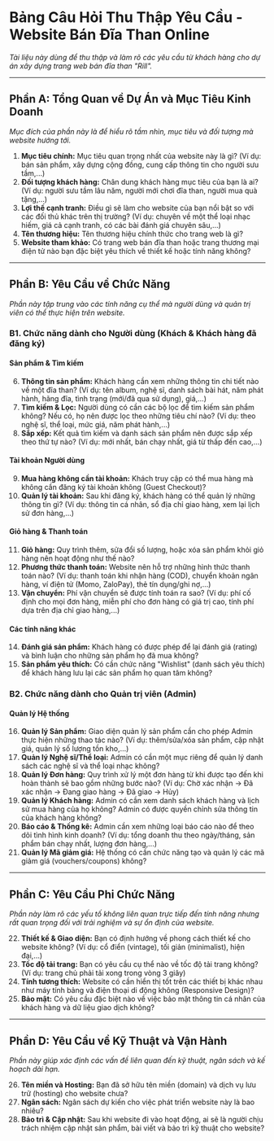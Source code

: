 # Bảng Câu Hỏi Thu Thập Yêu Cầu - Website Bán Đĩa Than Online

*Tài liệu này dùng để thu thập và làm rõ các yêu cầu từ khách hàng cho dự án xây dựng trang web bán đĩa than "Rill".*

---

## Phần A: Tổng Quan về Dự Án và Mục Tiêu Kinh Doanh

*Mục đích của phần này là để hiểu rõ tầm nhìn, mục tiêu và đối tượng mà website hướng tới.*

1.  **Mục tiêu chính:** Mục tiêu quan trọng nhất của website này là gì? (Ví dụ: bán sản phẩm, xây dựng cộng đồng, cung cấp thông tin cho người sưu tầm,...)
2.  **Đối tượng khách hàng:** Chân dung khách hàng mục tiêu của bạn là ai? (Ví dụ: người sưu tầm lâu năm, người mới chơi đĩa than, người mua quà tặng,...)
3.  **Lợi thế cạnh tranh:** Điều gì sẽ làm cho website của bạn nổi bật so với các đối thủ khác trên thị trường? (Ví dụ: chuyên về một thể loại nhạc hiếm, giá cả cạnh tranh, có các bài đánh giá chuyên sâu,...)
4.  **Tên thương hiệu:** Tên thương hiệu chính thức cho trang web là gì?
5.  **Website tham khảo:** Có trang web bán đĩa than hoặc trang thương mại điện tử nào bạn đặc biệt yêu thích về thiết kế hoặc tính năng không?

---

## Phần B: Yêu Cầu về Chức Năng

*Phần này tập trung vào các tính năng cụ thể mà người dùng và quản trị viên có thể thực hiện trên website.*

### B1. Chức năng dành cho Người dùng (Khách & Khách hàng đã đăng ký)

#### Sản phẩm & Tìm kiếm
6.  **Thông tin sản phẩm:** Khách hàng cần xem những thông tin chi tiết nào về một đĩa than? (Ví dụ: tên album, nghệ sĩ, danh sách bài hát, năm phát hành, hãng đĩa, tình trạng (mới/đã qua sử dụng), giá,...)
7.  **Tìm kiếm & Lọc:** Người dùng có cần các bộ lọc để tìm kiếm sản phẩm không? Nếu có, họ nên được lọc theo những tiêu chí nào? (Ví dụ: theo nghệ sĩ, thể loại, mức giá, năm phát hành,...)
8.  **Sắp xếp:** Kết quả tìm kiếm và danh sách sản phẩm nên được sắp xếp theo thứ tự nào? (Ví dụ: mới nhất, bán chạy nhất, giá từ thấp đến cao,...)

#### Tài khoản Người dùng
9.  **Mua hàng không cần tài khoản:** Khách truy cập có thể mua hàng mà không cần đăng ký tài khoản không (Guest Checkout)?
10. **Quản lý tài khoản:** Sau khi đăng ký, khách hàng có thể quản lý những thông tin gì? (Ví dụ: thông tin cá nhân, sổ địa chỉ giao hàng, xem lại lịch sử đơn hàng,...)

#### Giỏ hàng & Thanh toán
11. **Giỏ hàng:** Quy trình thêm, sửa đổi số lượng, hoặc xóa sản phẩm khỏi giỏ hàng nên hoạt động như thế nào?
12. **Phương thức thanh toán:** Website nên hỗ trợ những hình thức thanh toán nào? (Ví dụ: thanh toán khi nhận hàng (COD), chuyển khoản ngân hàng, ví điện tử (Momo, ZaloPay), thẻ tín dụng/ghi nợ,...)
13. **Vận chuyển:** Phí vận chuyển sẽ được tính toán ra sao? (Ví dụ: phí cố định cho mọi đơn hàng, miễn phí cho đơn hàng có giá trị cao, tính phí dựa trên địa chỉ giao hàng,...)

#### Các tính năng khác
14. **Đánh giá sản phẩm:** Khách hàng có được phép để lại đánh giá (rating) và bình luận cho những sản phẩm họ đã mua không?
15. **Sản phẩm yêu thích:** Có cần chức năng "Wishlist" (danh sách yêu thích) để khách hàng lưu lại các sản phẩm họ quan tâm không?

### B2. Chức năng dành cho Quản trị viên (Admin)

#### Quản lý Hệ thống
16. **Quản lý Sản phẩm:** Giao diện quản lý sản phẩm cần cho phép Admin thực hiện những thao tác nào? (Ví dụ: thêm/sửa/xóa sản phẩm, cập nhật giá, quản lý số lượng tồn kho,...)
17. **Quản lý Nghệ sĩ/Thể loại:** Admin có cần một mục riêng để quản lý danh sách các nghệ sĩ và thể loại nhạc không?
18. **Quản lý Đơn hàng:** Quy trình xử lý một đơn hàng từ khi được tạo đến khi hoàn thành sẽ bao gồm những bước nào? (Ví dụ: Chờ xác nhận → Đã xác nhận → Đang giao hàng → Đã giao → Hủy)
19. **Quản lý Khách hàng:** Admin có cần xem danh sách khách hàng và lịch sử mua hàng của họ không? Admin có được quyền chỉnh sửa thông tin của khách hàng không?
20. **Báo cáo & Thống kê:** Admin cần xem những loại báo cáo nào để theo dõi tình hình kinh doanh? (Ví dụ: tổng doanh thu theo ngày/tháng, sản phẩm bán chạy nhất, lượng đơn hàng,...)
21. **Quản lý Mã giảm giá:** Hệ thống có cần chức năng tạo và quản lý các mã giảm giá (vouchers/coupons) không?

---

## Phần C: Yêu Cầu Phi Chức Năng

*Phần này làm rõ các yếu tố không liên quan trực tiếp đến tính năng nhưng rất quan trọng đối với trải nghiệm và sự ổn định của website.*

22. **Thiết kế & Giao diện:** Bạn có định hướng về phong cách thiết kế cho website không? (Ví dụ: cổ điển (vintage), tối giản (minimalist), hiện đại,...)
23. **Tốc độ tải trang:** Bạn có yêu cầu cụ thể nào về tốc độ tải trang không? (Ví dụ: trang chủ phải tải xong trong vòng 3 giây)
24. **Tính tương thích:** Website có cần hiển thị tốt trên các thiết bị khác nhau như máy tính bảng và điện thoại di động không (Responsive Design)?
25. **Bảo mật:** Có yêu cầu đặc biệt nào về việc bảo mật thông tin cá nhân của khách hàng và dữ liệu giao dịch không?

---

## Phần D: Yêu Cầu về Kỹ Thuật và Vận Hành

*Phần này giúp xác định các vấn đề liên quan đến kỹ thuật, ngân sách và kế hoạch dài hạn.*

26. **Tên miền và Hosting:** Bạn đã sở hữu tên miền (domain) và dịch vụ lưu trữ (hosting) cho website chưa?
27. **Ngân sách:** Ngân sách dự kiến cho việc phát triển website này là bao nhiêu?
28. **Bảo trì & Cập nhật:** Sau khi website đi vào hoạt động, ai sẽ là người chịu trách nhiệm cập nhật sản phẩm, bài viết và bảo trì kỹ thuật cho website?
